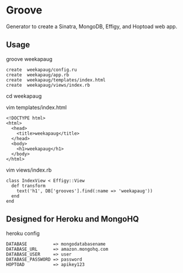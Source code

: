 Groove
======

Generator to create a Sinatra, MongoDB, Effigy, and Hoptoad web app.

Usage
-----

groove weekapaug

    create  weekapaug/config.ru
    create  weekapaug/app.rb
    create  weekapaug/templates/index.html
    create  weekapaug/views/index.rb

cd weekapaug

vim templates/index.html

    <!DOCTYPE html>
    <html>
      <head>
        <title>weekapaug</title>
      </head>
      <body>
        <h1>weekapaug</h1>
      </body>
    </html>

vim views/index.rb

    class IndexView < Effigy::View
      def transform
        text('h1', DB['grooves'].find(:name => 'weekapaug'))
      end
    end

Designed for Heroku and MongoHQ
-------------------------------

heroku config

    DATABASE          => mongodatabasename
    DATABASE_URL      => amazon.mongohq.com
    DATABASE_USER     => user
    DATABASE_PASSWORD => password
    HOPTOAD           => apikey123

